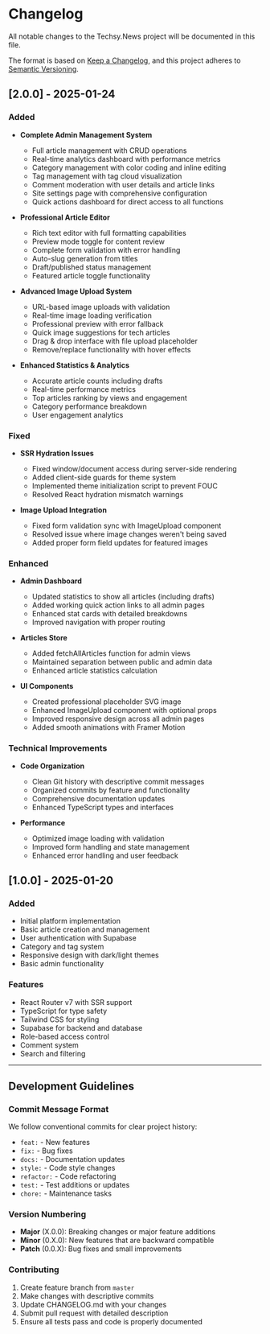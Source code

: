 # Changelog

All notable changes to the Techsy.News project will be documented in this file.

The format is based on [Keep a Changelog](https://keepachangelog.com/en/1.0.0/),
and this project adheres to [Semantic Versioning](https://semver.org/spec/v2.0.0.html).

## [2.0.0] - 2025-01-24

### Added
- **Complete Admin Management System**
  - Full article management with CRUD operations
  - Real-time analytics dashboard with performance metrics
  - Category management with color coding and inline editing
  - Tag management with tag cloud visualization
  - Comment moderation with user details and article links
  - Site settings page with comprehensive configuration
  - Quick actions dashboard for direct access to all functions

- **Professional Article Editor**
  - Rich text editor with full formatting capabilities
  - Preview mode toggle for content review
  - Complete form validation with error handling
  - Auto-slug generation from titles
  - Draft/published status management
  - Featured article toggle functionality

- **Advanced Image Upload System**
  - URL-based image uploads with validation
  - Real-time image loading verification
  - Professional preview with error fallback
  - Quick image suggestions for tech articles
  - Drag & drop interface with file upload placeholder
  - Remove/replace functionality with hover effects

- **Enhanced Statistics & Analytics**
  - Accurate article counts including drafts
  - Real-time performance metrics
  - Top articles ranking by views and engagement
  - Category performance breakdown
  - User engagement analytics

### Fixed
- **SSR Hydration Issues**
  - Fixed window/document access during server-side rendering
  - Added client-side guards for theme system
  - Implemented theme initialization script to prevent FOUC
  - Resolved React hydration mismatch warnings

- **Image Upload Integration**
  - Fixed form validation sync with ImageUpload component
  - Resolved issue where image changes weren't being saved
  - Added proper form field updates for featured images

### Enhanced
- **Admin Dashboard**
  - Updated statistics to show all articles (including drafts)
  - Added working quick action links to all admin pages
  - Enhanced stat cards with detailed breakdowns
  - Improved navigation with proper routing

- **Articles Store**
  - Added fetchAllArticles function for admin views
  - Maintained separation between public and admin data
  - Enhanced article statistics calculation

- **UI Components**
  - Created professional placeholder SVG image
  - Enhanced ImageUpload component with optional props
  - Improved responsive design across all admin pages
  - Added smooth animations with Framer Motion

### Technical Improvements
- **Code Organization**
  - Clean Git history with descriptive commit messages
  - Organized commits by feature and functionality
  - Comprehensive documentation updates
  - Enhanced TypeScript types and interfaces

- **Performance**
  - Optimized image loading with validation
  - Improved form handling and state management
  - Enhanced error handling and user feedback

## [1.0.0] - 2025-01-20

### Added
- Initial platform implementation
- Basic article creation and management
- User authentication with Supabase
- Category and tag system
- Responsive design with dark/light themes
- Basic admin functionality

### Features
- React Router v7 with SSR support
- TypeScript for type safety
- Tailwind CSS for styling
- Supabase for backend and database
- Role-based access control
- Comment system
- Search and filtering

---

## Development Guidelines

### Commit Message Format
We follow conventional commits for clear project history:
- `feat:` - New features
- `fix:` - Bug fixes
- `docs:` - Documentation updates
- `style:` - Code style changes
- `refactor:` - Code refactoring
- `test:` - Test additions or updates
- `chore:` - Maintenance tasks

### Version Numbering
- **Major** (X.0.0): Breaking changes or major feature additions
- **Minor** (0.X.0): New features that are backward compatible
- **Patch** (0.0.X): Bug fixes and small improvements

### Contributing
1. Create feature branch from `master`
2. Make changes with descriptive commits
3. Update CHANGELOG.md with your changes
4. Submit pull request with detailed description
5. Ensure all tests pass and code is properly documented

